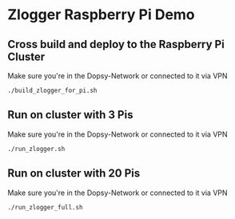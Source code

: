 # Zlogger Raspberry Pi Demo

## Cross build and deploy to the Raspberry Pi Cluster

Make sure you're in the Dopsy-Network or connected to it via VPN

    ./build_zlogger_for_pi.sh

## Run on cluster with 3 Pis

Make sure you're in the Dopsy-Network or connected to it via VPN

    ./run_zlogger.sh

## Run on cluster with 20 Pis

Make sure you're in the Dopsy-Network or connected to it via VPN

    ./run_zlogger_full.sh
